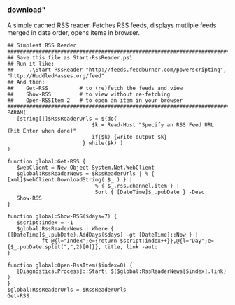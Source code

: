 ﻿---
pid:            709
parent:         0
children:       
poster:         Anonymous
title:          
date:           2008-12-04 15:10:03
format:         posh
---

# 

### [download](709.ps1)"

A simple cached RSS reader. Fetches RSS feeds, displays mutliple feeds merged in date order, opens items in browser.

```posh
## Simplest RSS Reader
####################################################################################################
## Save this file as Start-RssReader.ps1
## Run it like:
##     .\Start-RssReader "http://feeds.feedburner.com/powerscripting", "http://HuddledMasses.org/feed"
## And then:
##    Get-RSS          # to (re)fetch the feeds and view
##    Show-RSS         # to view without re-fetching
##    Open-RSSItem 2   # to open an item in your browser
####################################################################################################
PARAM( 
   [string[]]$RssReaderUrls = $(do{
                           $k = Read-Host "Specify an RSS Feed URL (hit Enter when done)"
                           if($k) {write-output $k}
                        } while($k) )
)

function global:Get-RSS {
   $webClient = New-Object System.Net.WebClient
   $global:RssReaderNews = $RssReaderUrls | % { [xml]$webClient.DownloadString( $_ ) } | 
                            % { $_.rss.channel.item } | 
                            Sort { [DateTime]$_.pubDate } -Desc
   Show-RSS
}

function global:Show-RSS($days=7) {
   $script:index = -1
   $global:RssReaderNews | Where { ([DateTime]$_.pubDate).AddDays($days) -gt [DateTime]::Now } | 
           ft @{l="Index";e={return $script:index++}},@{l="Day";e={$_.pubDate.split(",",2)[0]}}, title, link -auto
}

function global:Open-RssItem($index=0) {
   [Diagnostics.Process]::Start( $($global:RssReaderNews[$index].link) )
}
$global:RssReaderUrls = $RssReaderUrls
Get-RSS
```
